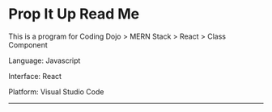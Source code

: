 # Prop It Up Read Me

This is a program for Coding Dojo > MERN Stack > React > Class Component

Language: Javascript

Interface: React

Platform: Visual Studio Code

------------